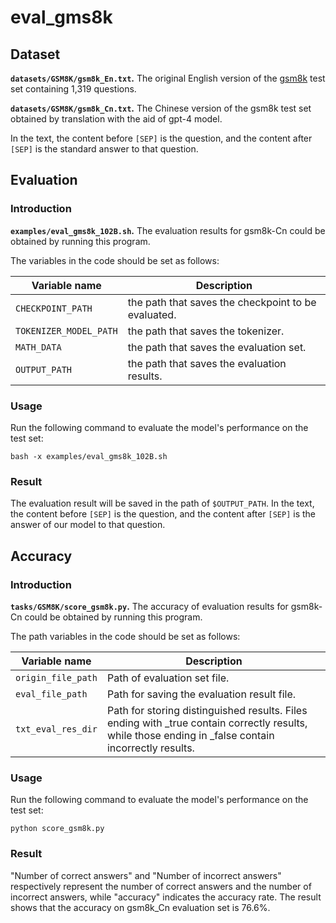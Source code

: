 # eval_gms8k

## Dataset
**`datasets/GSM8K/gsm8k_En.txt`.** The original English version of the [gsm8k](https://github.com/openai/grade-school-math) test set containing 1,319 questions.

**`datasets/GSM8K/gsm8k_Cn.txt`.** The Chinese version of the gsm8k test set obtained by translation with the aid of gpt-4 model.

In the text, the content before `[SEP]` is the question, and the content after `[SEP]` is the standard answer to that question.

## Evaluation

### Introduction
**`examples/eval_gms8k_102B.sh`.** The evaluation results for gsm8k-Cn could be obtained by running this program. 

The variables in the code should be set as follows: 

| Variable name               | Description          |
| ------------------- | --------------------------------------------- |
| `CHECKPOINT_PATH`    | the path that saves the checkpoint to be evaluated.       |
| `TOKENIZER_MODEL_PATH`    | the path that saves the tokenizer.                  |
| `MATH_DATA`    | the path that saves the evaluation set.                  |
| `OUTPUT_PATH`    | the path that saves the evaluation results.                  |

### Usage

Run the following command to evaluate the model's performance on the test set:
```
bash -x examples/eval_gms8k_102B.sh
```

### Result
The evaluation result will be saved in the path of `$OUTPUT_PATH`. In the text, the content before `[SEP]` is the question, and the content after `[SEP]` is the answer of our model to that question.

## Accuracy
### Introduction
**`tasks/GSM8K/score_gsm8k.py`.** The accuracy of evaluation results for gsm8k-Cn could be obtained by running this program.

The path variables in the code should be set as follows: 

| Variable name               | Description          |
| ------------------- | --------------------------------------------- |
| `origin_file_path`  | Path of evaluation set file.                 |
| `eval_file_path`    | Path for saving the evaluation result file.                  |
| `txt_eval_res_dir`  | Path for storing distinguished results. Files ending with _true contain correctly results, while those ending in _false contain incorrectly results. |

### Usage
Run the following command to evaluate the model's performance on the test set:
```
python score_gsm8k.py
```
### Result
"Number of correct answers" and "Number of incorrect answers" respectively represent the number of correct answers and the number of incorrect answers, while "accuracy" indicates the accuracy rate. The result shows that the accuracy on gsm8k_Cn evaluation set is 76.6%.

